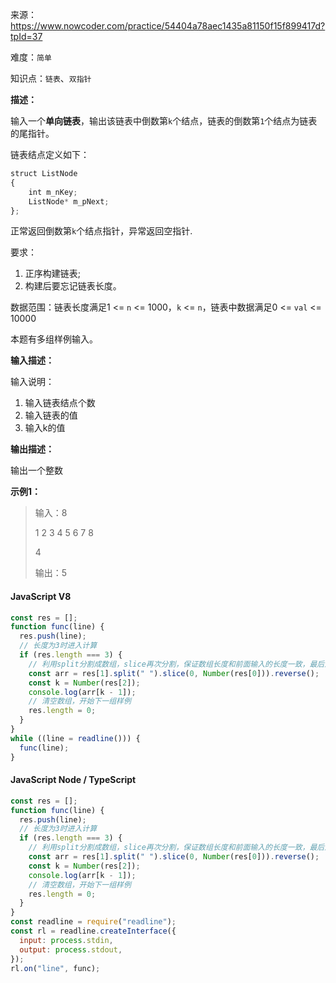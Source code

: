 来源：<https://www.nowcoder.com/practice/54404a78aec1435a81150f15f899417d?tpId=37>

难度：`简单`

知识点：`链表`、`双指针`

**描述：**

输入一个**单向链表**，输出该链表中倒数第`k`个结点，链表的倒数第`1`个结点为链表的尾指针。

链表结点定义如下：

```javascript
struct ListNode
{
    int m_nKey;
    ListNode* m_pNext;
};
```

正常返回倒数第`k`个结点指针，异常返回空指针.

要求：

1. 正序构建链表;
2. 构建后要忘记链表长度。

数据范围：链表长度满足1 <= `n` <= 1000，`k` <= `n`，链表中数据满足0 <= `val` <= 10000

本题有多组样例输入。

**输入描述：**

输入说明：

1. 输入链表结点个数
2. 输入链表的值
3. 输入k的值

**输出描述：**

输出一个整数

**示例1：**

> 输入：8
>
> 1 2 3 4 5 6 7 8
>
> 4
>
> 输出：5

<!-- tabs:start -->

#### **JavaScript V8**

```javascript
const res = [];
function func(line) {
  res.push(line);
  // 长度为3时进入计算
  if (res.length === 3) {
    // 利用split分割成数组，slice再次分割，保证数组长度和前面输入的长度一致，最后逆序取第k个的值
    const arr = res[1].split(" ").slice(0, Number(res[0])).reverse();
    const k = Number(res[2]);
    console.log(arr[k - 1]);
    // 清空数组，开始下一组样例
    res.length = 0;
  }
}
while ((line = readline())) {
  func(line);
}
```

#### **JavaScript Node / TypeScript**

```javascript
const res = [];
function func(line) {
  res.push(line);
  // 长度为3时进入计算
  if (res.length === 3) {
    // 利用split分割成数组，slice再次分割，保证数组长度和前面输入的长度一致，最后逆序取第k个的值
    const arr = res[1].split(" ").slice(0, Number(res[0])).reverse();
    const k = Number(res[2]);
    console.log(arr[k - 1]);
    // 清空数组，开始下一组样例
    res.length = 0;
  }
}
const readline = require("readline");
const rl = readline.createInterface({
  input: process.stdin,
  output: process.stdout,
});
rl.on("line", func);
```

<!-- tabs:end -->

